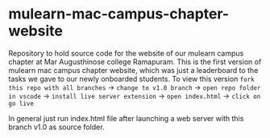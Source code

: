 # mulearn-mac-campus-chapter-website

Repository to hold source code for the website of our mulearn campus chapter at Mar Augusthinose college Ramapuram. This is the first version of mulearn mac campus chapter website, which was just a leaderboard to the tasks we gave to our newly onboarded students. To view this version `fork this repo with all branches` -> `change to v1.0 branch` -> `open repo folder in vscode` -> `install live server extension` -> `open index.html` -> `click on go live`

In general just run index.html file after launching a web server with this branch v1.0 as source folder.
 